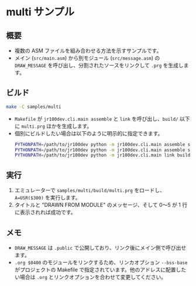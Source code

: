# multi サンプル

## 概要
- 複数の ASM ファイルを組み合わせる方法を示すサンプルです。
- メイン (`src/main.asm`) から別モジュール (`src/message.asm`) の `DRAW_MESSAGE` を呼び出し、分割されたソースをリンクして `.prg` を生成します。

## ビルド
```sh
make -C samples/multi
```
- `Makefile` が `jr100dev.cli.main assemble` と `link` を呼び出し、`build/` 以下に `multi.prg` ほかを生成します。
- 個別にビルドしたい場合は以下のように明示的に指定できます。
  ```sh
  PYTHONPATH=/path/to/jr100dev python -m jr100dev.cli.main assemble src/main.asm --obj build/main.json
  PYTHONPATH=/path/to/jr100dev python -m jr100dev.cli.main assemble src/message.asm --obj build/message.json
  PYTHONPATH=/path/to/jr100dev python -m jr100dev.cli.main link build/main.json build/message.json -o build/multi.prg --bin build/multi.bin --map build/multi.map
  ```

## 実行
1. エミュレーターで `samples/multi/build/multi.prg` をロードし、`A=USR($300)` を実行します。
2. タイトルと "DRAWN FROM MODULE" のメッセージ、そして 0〜5 が 1 行に表示されれば成功です。

## メモ
- `DRAW_MESSAGE` は `.public` で公開しており、リンク後にメイン側で呼び出せます。
- `.org $0400` のモジュールをリンクするため、リンカオプション `--bss-base` がプロジェクトの Makefile で指定されています。他のアドレスに配置したい場合は `.org` とリンクオプションを合わせて変更してください。
